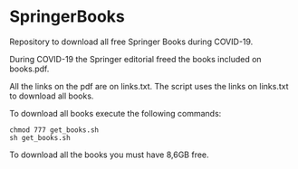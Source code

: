 # SpringerBooks
Repository to download all free Springer Books during COVID-19.

During COVID-19 the Springer editorial freed the books included on books.pdf.

All the links on the pdf are on links.txt. The script uses the links on links.txt to download all books.

To download all books execute the following commands:
```
chmod 777 get_books.sh
sh get_books.sh
```
To download all the books you must have 8,6GB free.
